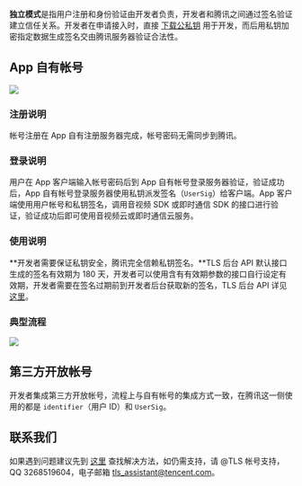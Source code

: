 **独立模式**是指用户注册和身份验证由开发者负责，开发者和腾讯之间通过签名验证建立信任关系。开发者在申请接入时，直接 [下载公私钥](/doc/product/269/下载公私钥) 用于开发，而后用私钥加密指定数据生成签名交由腾讯服务器验证合法性。

##  App 自有帐号

![](https://avc.qcloud.com/wiki2.0/im/imgs/20151116095534_82173.png)

### 注册说明

帐号注册在 App 自有注册服务器完成，帐号密码无需同步到腾讯。

### 登录说明

用户在 App 客户端输入帐号密码后到 App 自有帐号登录服务器验证，验证成功后，App 自有帐号登录服务器使用私钥派发签名（`UserSig`）给客户端。App 客户端使用用户帐号和私钥签名，调用音视频 SDK 或即时通信 SDK 的接口进行验证，验证成功后即可使用音视频云或即时通信云服务。

### 使用说明

**开发者需要保证私钥安全，腾讯完全信赖私钥签名。**TLS 后台 API 默认接口生成的签名有效期为 180 天，开发者可以使用含有有效期参数的接口自行设定有效期，开发者需要在签名过期前到开发者后台获取新的签名，TLS 后台 API 详见[这里](/doc/product/269/TLS后台API使用手册)。

### 典型流程

![](https://avc.qcloud.com/wiki2.0/im/imgs/20151116095011_75847.png)

##  第三方开放帐号

开发者集成第三方开放帐号，流程上与自有帐号的集成方式一致，在腾讯这一侧使用的都是 `identifier`（用户 ID）和 `UserSig`。

##  联系我们

如果遇到问题建议先到 [这里](http://bbs.qcloud.com/thread-8287-1-1.html) 查找解决方法，如仍需支持，请 @TLS 帐号支持，QQ 3268519604，电子邮箱 tls_assistant@tencent.com。